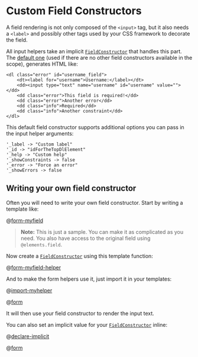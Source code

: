 <!--- Copyright (C) 2009-2015 Typesafe Inc. <http://www.typesafe.com> -->
# Custom Field Constructors

A field rendering is not only composed of the `<input>` tag, but it also needs a `<label>` and possibly other tags used by your CSS framework to decorate the field.

All input helpers take an implicit [`FieldConstructor`](api/scala/index.html#views.html.helper.FieldConstructor) that handles this part. The [default one](api/scala/index.html#views.html.helper.defaultFieldConstructor$) (used if there are no other field constructors available in the scope), generates HTML like:

```
<dl class="error" id="username_field">
    <dt><label for="username">Username:</label></dt>
    <dd><input type="text" name="username" id="username" value=""></dd>
    <dd class="error">This field is required!</dd>
    <dd class="error">Another error</dd>
    <dd class="info">Required</dd>
    <dd class="info">Another constraint</dd>
</dl>
```

This default field constructor supports additional options you can pass in the input helper arguments:

```
'_label -> "Custom label"
'_id -> "idForTheTopDlElement"
'_help -> "Custom help"
'_showConstraints -> false
'_error -> "Force an error"
'_showErrors -> false
```

## Writing your own field constructor

Often you will need to write your own field constructor. Start by writing a template like:

@[form-myfield](code/scalaguide/forms/scalafieldconstructor/myFieldConstructorTemplate.scala.html)

> **Note:** This is just a sample. You can make it as complicated as you need. You also have access to the original field using `@elements.field`.

Now create a [`FieldConstructor`](api/scala/index.html#views.html.helper.FieldConstructor) using this template function:

@[form-myfield-helper](code/ScalaFieldConstructor.scala)

And to make the form helpers use it, just import it in your templates:

@[import-myhelper](code/scalaguide/forms/scalafieldconstructor/userImport.scala.html)

@[form](code/scalaguide/forms/scalafieldconstructor/userImport.scala.html)

It will then use your field constructor to render the input text.

You can also set an implicit value for your [`FieldConstructor`](api/scala/index.html#views.html.helper.FieldConstructor) inline:

@[declare-implicit](code/scalaguide/forms/scalafieldconstructor/userDeclare.scala.html)

@[form](code/scalaguide/forms/scalafieldconstructor/userDeclare.scala.html)
